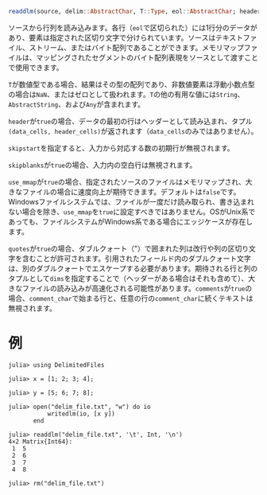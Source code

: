 ```julia
readdlm(source, delim::AbstractChar, T::Type, eol::AbstractChar; header=false, skipstart=0, skipblanks=true, use_mmap, quotes=true, dims, comments=false, comment_char='#')
```

ソースから行列を読み込みます。各行（`eol`で区切られた）には1行分のデータがあり、要素は指定された区切り文字で分けられています。ソースはテキストファイル、ストリーム、またはバイト配列であることができます。メモリマップファイルは、マッピングされたセグメントのバイト配列表現をソースとして渡すことで使用できます。

`T`が数値型である場合、結果はその型の配列であり、非数値要素は浮動小数点型の場合は`NaN`、またはゼロとして扱われます。`T`の他の有用な値には`String`、`AbstractString`、および`Any`が含まれます。

`header`が`true`の場合、データの最初の行はヘッダーとして読み込まれ、タプル`(data_cells, header_cells)`が返されます（`data_cells`のみではありません）。

`skipstart`を指定すると、入力から対応する数の初期行が無視されます。

`skipblanks`が`true`の場合、入力内の空白行は無視されます。

`use_mmap`が`true`の場合、指定されたソースのファイルはメモリマップされ、大きなファイルの場合に速度向上が期待できます。デフォルトは`false`です。Windowsファイルシステムでは、ファイルが一度だけ読み取られ、書き込まれない場合を除き、`use_mmap`を`true`に設定すべきではありません。OSがUnix系であっても、ファイルシステムがWindows系である場合にエッジケースが存在します。

`quotes`が`true`の場合、ダブルクォート（"）で囲まれた列は改行や列の区切り文字を含むことが許可されます。引用されたフィールド内のダブルクォート文字は、別のダブルクォートでエスケープする必要があります。期待される行と列のタプルとして`dims`を指定することで（ヘッダーがある場合はそれも含めて）、大きなファイルの読み込みが高速化される可能性があります。`comments`が`true`の場合、`comment_char`で始まる行と、任意の行の`comment_char`に続くテキストは無視されます。

# 例

```jldoctest
julia> using DelimitedFiles

julia> x = [1; 2; 3; 4];

julia> y = [5; 6; 7; 8];

julia> open("delim_file.txt", "w") do io
           writedlm(io, [x y])
       end

julia> readdlm("delim_file.txt", '\t', Int, '\n')
4×2 Matrix{Int64}:
 1  5
 2  6
 3  7
 4  8

julia> rm("delim_file.txt")
```
